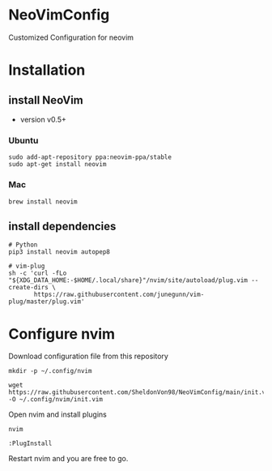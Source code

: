 # NeoVimConfig
 Customized Configuration for neovim

# Installation

## install NeoVim 
* version  v0.5+
### Ubuntu
```
sudo add-apt-repository ppa:neovim-ppa/stable 
sudo apt-get install neovim
```
### Mac
```
brew install neovim
```
## install dependencies
```
# Python
pip3 install neovim autopep8

# vim-plug
sh -c 'curl -fLo "${XDG_DATA_HOME:-$HOME/.local/share}"/nvim/site/autoload/plug.vim --create-dirs \
       https://raw.githubusercontent.com/junegunn/vim-plug/master/plug.vim'

```
# Configure nvim
Download configuration file from this repository
```
mkdir -p ~/.config/nvim

wget https://raw.githubusercontent.com/SheldonVon98/NeoVimConfig/main/init.vim -O ~/.config/nvim/init.vim
```
Open nvim and install plugins
```
nvim

:PlugInstall
```
Restart nvim and you are free to go.
